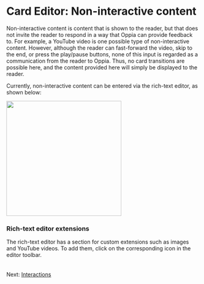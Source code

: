 # Card Editor: Non-interactive content #

Non-interactive content is content that is shown to the reader, but that does not invite the reader to respond in a way that Oppia can provide feedback to. For example, a YouTube video is one possible type of non-interactive content. However, although the reader can fast-forward the video, skip to the end, or press the play/pause buttons, none of this input is regarded as a communication from the reader to Oppia. Thus, no card transitions are possible here, and the content provided here will simply be displayed to the reader.

Currently, non-interactive content can be entered via the rich-text editor, as shown below:

<img src='https://raw.githubusercontent.com/oppia/oppia/wiki/images/noninteractiveContent.png' width='300'>

<h3>Rich-text editor extensions</h3>

The rich-text editor has a section for custom extensions such as images and YouTube videos. To add them, click on the corresponding icon in the editor toolbar.<br>
<br>
<br>
Next: <a href='InteractiveWidgets.md'>Interactions</a>
